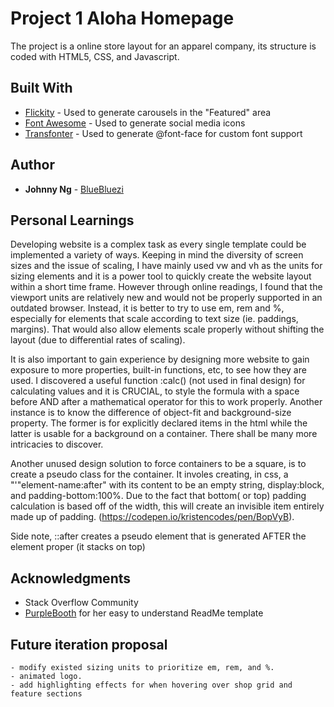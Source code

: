 # Project 1 Aloha Homepage

The project is a online store layout for an apparel company, its structure is coded with HTML5, CSS, and Javascript.


## Built With

* [Flickity](https://flickity.metafizzy.co/) - Used to generate carousels in the "Featured" area
* [Font Awesome](https://fontawesome.com/) - Used to generate social media icons
* [Transfonter](https://transfonter.org/) - Used to generate @font-face for custom font support


## Author

* **Johnny Ng** - [BlueBluezi](https://github.com/bluebluezi)

## Personal Learnings

Developing website is a complex task as every single template could be implemented a variety of ways. Keeping in mind the diversity of screen sizes and the issue of scaling, I have mainly used vw and vh as the units for sizing elements and it is a power tool to quickly create the website layout within a short time frame. However through online readings, I found that the viewport units are relatively new and would not be properly supported in an outdated browser. Instead, it is better to try to use em, rem and %, especially for elements that scale according to text size (ie. paddings, margins). That would also allow elements scale properly without shifting the layout (due to differential rates of scaling).

It is also important to gain experience by designing more website to gain exposure to more properties, built-in functions, etc, to see how they are used. I discovered a useful function :calc() (not used in final design) for calculating values and it is CRUCIAL, to style the formula with a space before AND after a mathematical operator for this to work properly. Another instance is to know the difference of object-fit and background-size property. The former is for explicitly declared items in the html while the latter is usable for a background on a container. There shall be many more intricacies to discover.

Another unused design solution to force containers to be a square, is to create a pseudo class for the container. It involes creating, in css, a "'"element-name:after" with its content to be an empty string, display:block, and padding-bottom:100%. Due to the fact that bottom( or top) padding calculation is based off of the width, this will create an invisible item entirely made up of padding. (https://codepen.io/kristencodes/pen/BopVyB).

Side note, ::after creates a pseudo element that is generated AFTER the element proper (it stacks on top)



## Acknowledgments

* Stack Overflow Community
* [PurpleBooth](https://github.com/purplebooth) for her easy to understand ReadMe template

## Future iteration proposal
	- modify existed sizing units to prioritize em, rem, and %.
	- animated logo.
	- add highlighting effects for when hovering over shop grid and feature sections
